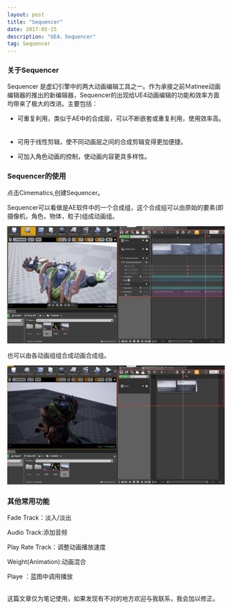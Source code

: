 ```yaml
---
layout: post
title: "Sequencer"
date: 2017-05-15
description: "UE4，Sequencer"
tag: Sequencer
---       
```

### 关于Sequencer

Sequencer 是虚幻引擎中的两大动画编辑工具之一。作为承接之前Ｍatinee动画编辑器的推出的新编辑器，Sequencer的出现给UE4动画编辑的功能和效率方面均带来了极大的改进。主要包括：

* 可重复利用，类似于AE中的合成层，可以不断嵌套或重复利用，使用效率高。
　　
* 可用于线性剪辑，使不同动画层之间的合成剪辑变得更加便捷。         

* 可加入角色动画的控制，使动画内容更具多样性。


### Sequencer的使用

点击Cimematics,创建Sequencer。

Sequencer可以看做是AE软件中的一个合成组，这个合成组可以由原始的要素(即摄像机，角色，物体，粒子)组成动画组。

![](images/Pic/Sequencer/Sequencer01.png)



也可以由各动画组组合成动画合成组。

![](images/Pic/Sequencer/Sequencer02.png)




### 其他常用功能

Fade Track：淡入/淡出

Audio Track:添加音频

Play Rate Track：调整动画播放速度

Weight(Animation):动画混合

Playe ：蓝图中调用播放




<br>
这篇文章仅为笔记使用，如果发现有不对的地方欢迎与我联系，我会加以修正。
